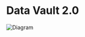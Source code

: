 # Data Vault 2.0


![Diagram]([https://github.com/civispro/data_vault20/blob/dd796bb363dba845cd9183de68c816bd70df275e/1.jpg])
